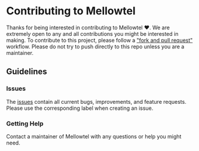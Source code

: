 # Contributing to Mellowtel

Thanks for being interested in contributing to Mellowtel ❤️.
We are extremely open to any and all contributions you might be interested in making.
To contribute to this project, please follow a ["fork and pull request"](https://docs.github.com/en/get-started/quickstart/contributing-to-projects) workflow.
Please do not try to push directly to this repo unless you are a maintainer.

## Guidelines

### Issues

The [issues](https://github.com/mellowtel-inc/mellowtel-electron/issues) contain all current bugs, improvements, and feature requests.
Please use the corresponding label when creating an issue.

### Getting Help

Contact a maintainer of Mellowtel with any questions or help you might need.
